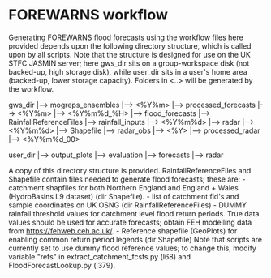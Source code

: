 # FOREWARNS workflow

Generating FOREWARNS flood forecasts using the workflow files here provided depends upon the following directory structure, which is called upon by all scripts.
Note that the structure is designed for use on the UK STFC JASMIN server; here gws_dir sits on a group-workspace disk (not backed-up, high storage disk), while 
user_dir sits in a user's home area (backed-up, lower storage capacity). Folders in <..> will be generated by the workflow.

gws_dir
|--> mogreps_ensembles
	|--> <%Y%m>
|--> processed_forecasts
	|--> <%Y%m>
		|--> <%Y%m%d_%H>
|--> flood_forecasts
	|--> RainfallReferenceFiles
	|--> rainfall_inputs
		|--> <%Y%m%d>
		|--> radar
			|--> <%Y%m%d>
	|--> Shapefile
|--> radar_obs
	|--> <%Y>
	|--> processed_radar
		|--> <%Y%m%d_00>

user_dir
<all scripts>
|--> output_plots
	|--> evaluation
	|--> forecasts
	|--> radar

A copy of this directory structure is provided. RainfallReferenceFiles and Shapefile contain files needed to generate flood forecasts; these are:
    - catchment shapfiles for both Northern England and England + Wales (HydroBasins L9 dataset) (dir Shapefile).
    - list of catchment fid's and sample coordinates on UK OSNG (dir RainfallReferenceFiles)
    - DUMMY rainfall threshold values for catchment level flood return periods. True data values should be used for accurate forecasts; obtain FEH modelling data from 
      https://fehweb.ceh.ac.uk/.
    - Reference shapefile (GeoPlots) for enabling common return period legends (dir Shapefile)
Note that scripts are currently set to use dummy flood reference values; to change this, modify variable "refs" in extract_catchment_fcsts.py (l68) and FloodForecastLookup.py (l379).
